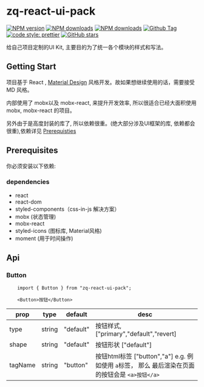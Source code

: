 # zq-react-ui-pack
[![NPM version](https://img.shields.io/npm/v/zq-react-ui-pack.svg?style=flat-square)](https://www.npmjs.com/package/zq-react-ui-pack)
[![NPM downloads](https://img.shields.io/npm/dw/zq-react-ui-pack.svg.svg?style=flat-square)](https://www.npmjs.com/package/zq-react-ui-pack)
[![NPM downloads](https://img.shields.io/npm/l/zq-react-ui-pack.svg.svg?style=flat-square)](https://www.npmjs.com/package/zq-react-ui-pack)
[![Github Tag](https://img.shields.io/github/tag/zq-react-ui-pack/zq-react-ui-pack.svg)](https://www.npmjs.com/package/zq-react-ui-pack)
[![code style: prettier](https://img.shields.io/badge/code_style-prettier-ff69b4.svg)](https://github.com/prettier/prettier)
[![GitHub stars](https://img.shields.io/github/stars/badges/zq-react-ui-pack.svg?style=social&label=Stars)](https://github.com/JennerChen/zq-react-ui-pack/tree/develop)

给自己项目定制的UI Kit, 主要目的为了统一各个模块的样式和写法。

## Getting Start

项目基于 React , [Material Design](https://material.io/design/material-theming/) 风格开发。故如果想继续使用的话，需要接受 MD 风格。

内部使用了 mobx以及 mobx-react, 来提升开发效率, 所以很适合已经大面积使用 mobx, mobx-react 的项目。

另外由于是高度封装的库了, 所以依赖很重。(绝大部分涉及UI框架的库, 依赖都会很重),依赖详见 [Prerequisties](#prerequisites)

## Prerequisites

你必须安装以下依赖:

### dependencies
- react
- react-dom
- styled-components（css-in-js 解决方案）
- mobx (状态管理)
- mobx-react
- styled-icons (图标库, Material风格)
- moment (用于时间操作)

## Api
### Button
```
	import { Button } from "zq-react-ui-pack";
    
    <Button>按钮</Button>
```
prop| type | default| desc
--------------| ------------------ |------------------|----|
type | string| "default"| 按钮样式, ["primary","default","revert]
shape| string| "default"| 按钮形状 ["default"]
tagName| string | "button"| 按钮html标签 ["button","a"] e.g. 例如使用 `a`标签， 那么 最后渲染在页面的按钮会是 `<a>按钮</a>` 

<!--stackedit_data:
eyJoaXN0b3J5IjpbMzQ0NzkwNzM2LC01NDM3MDY0ODQsLTM3Mz
c0MjAyLC0xMTYxNjY3NzIsMTA2Njk5MjY3MCw4NzIzOTM1ODks
MTM3NTA4NTcxLDE0MjA5MDU2NDAsLTEwMDU1MzUzMjRdfQ==
-->